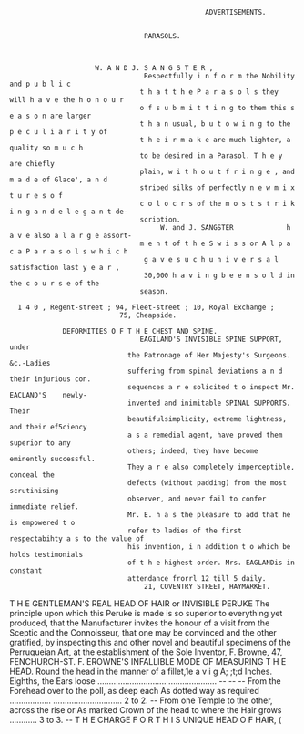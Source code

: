                                                     ADVERTISEMENTS.


                                     PARASOLS.



                         W. A N D J. S A N G S T E R ,
                                     Respectfully i n f o r m the Nobility and p u b l i c
                                    t h a t t h e P a r a s o l s they will h a v e the h o n o u r
                                    o f s u b m i t t i n g to them this s e a s o n are larger
                                    t h a n usual, b u t o w i n g to the p e c u l i a r i t y of
                                    t h e i r m a k e are much lighter, a quality so m u c h
                                    to be desired in a Parasol. T h e y are chiefly
                                    plain, w i t h o u t f r i n g e , and m a d e of Glace', a n d
                                    striped silks of perfectly n e w m i x t u r e s o f
                                    c o l o c r s of the m o s t s t r i k i n g a n d e l e g a n t de-
                                    scription.
                                         W. and J. SANGSTER             h a v e also a l a r g e assort-
                                    m e n t of t h e S w i s s or A l p a c a P a r a s o l s w h i c h
                                     g a v e s u c h u n i v e r s a l satisfaction last y e a r ,
                                     30,000 h a v i n g b e e n s o l d in the c o u r s e of the
                                    season.

      1 4 0 , Regent-street ; 94, Fleet-street ; 10, Royal Exchange ;
                               75, Cheapside.

                 DEFORMITIES O F T H E CHEST AND SPINE.
                                    EAGILAND'S INVISIBLE SPINE SUPPORT, under
                                 the Patronage of Her Majesty's Surgeons. &c.-Ladies
                                 suffering from spinal deviations a n d their injurious con.
                                 sequences a r e solicited t o inspect Mr. EACLAND'S    newly-
                                 invented and inimitable SPINAL SUPPORTS. Their
                                 beautifulsimplicity, extreme lightness, and their ef5ciency
                                 a s a remedial agent, have proved them superior to any
                                 others; indeed, they have become eminently successful.
                                 They a r e also completely imperceptible, conceal the
                                 defects (without padding) from the most scrutinising
                                 observer, and never fail to confer immediate relief.
                                 Mr. E. h a s the pleasure to add that he is empowered t o
                                 refer to ladies of the first respectabihty a s to the value of
                                 his invention, i n addition t o which be holds testimonials
                                 of t h e highest order. Mrs. EAGLANDis in constant
                                 attendance frorrl 12 till 5 daily.
                                     21, COVENTRY STREET, HAYMARKET.


T H E GENTLEMAN'S REAL HEAD OF HAIR or INVISIBLE PERUKE
  The principle upon which this Peruke is made is so superior to everything yet
produced, that the Manufacturer invites the honour of a visit from the Sceptic and the
Connoisseur, that one may be convinced and the other gratified, by inspecting this and
other novel and beautiful specimens of the Perruqueian Art, at the establishment of the
Sole Inventor, F. Browne, 47, FENCHURCH-ST.
     F. EROWNE'S INFALLIBLE MODE OF MEASURING T H E HEAD.
  Round the head in the manner of a fillet,1e a v i g A; ;t;d     Inches. Eighths,
the Ears loose ..............................
                                            .....................
                                                     --     --                 --
  From the Forehead over to the poll, as deep each              As dotted
way as required ..................
                                 .............................. 2 to 2.
                                                                               --
 From one Temple to the other, across the rise or             As marked
Crown of the head to where the Hair grows ............         3 to 3.
                                                                   --
           T H E CHARGE F O R T H I S UNIQUE HEAD O F HAIR,                                          (
